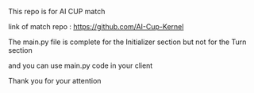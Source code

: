 This repo is for AI CUP match

link of match repo : https://github.com/AI-Cup-Kernel

The main.py file is complete for the Initializer section but not for the Turn section

and you can use main.py code in your client

Thank you for your attention
